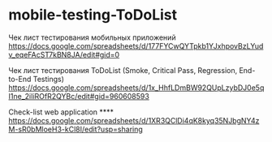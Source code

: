 # mobile-testing-ToDoList
Чек лист тестирования мобильных приложений 
https://docs.google.com/spreadsheets/d/177FYCwQYTpkb1YJxhpovBzLYudv_eqeFAcST7kBN8JA/edit#gid=0

Чек лист тестирования ToDoList (Smoke, Critical Pass, Regression, End-to-End Testings) 
https://docs.google.com/spreadsheets/d/1x_HhfLDmBW92QUpLzybDJ0e5qI1ne_2iIiROfR2QYBc/edit#gid=960608593


Check-list web application ****
https://docs.google.com/spreadsheets/d/1XR3QClDi4qK8kyq35NJbgNY4zM-sR0bMloeH3-kCl8I/edit?usp=sharing
